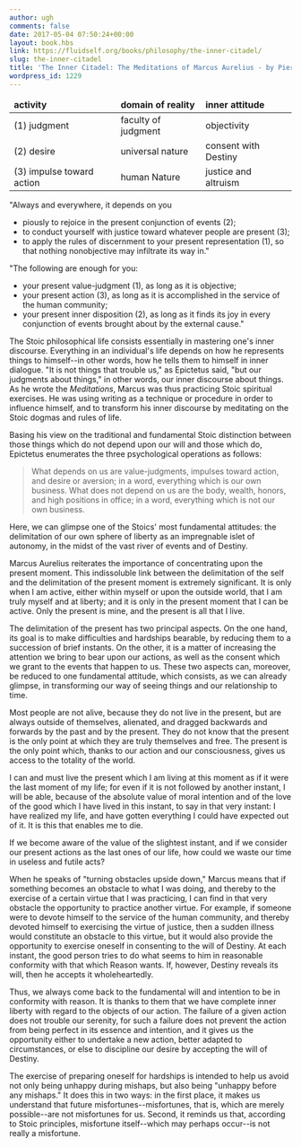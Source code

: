 ```yaml
---
author: ugh
comments: false
date: 2017-05-04 07:50:24+00:00
layout: book.hbs
link: https://fluidself.org/books/philosophy/the-inner-citadel/
slug: the-inner-citadel
title: 'The Inner Citadel: The Meditations of Marcus Aurelius - by Pierre Hadot'
wordpress_id: 1229
---
```


<table>
  <thead>
    <tr>
      <td><strong>activity</strong></td>
      <td><strong>domain of reality</strong></td>
      <td><strong>inner attitude</strong></td>
    </tr>
  </thead>
  <tbody>
    <tr>
      <td>(1) judgment</td>
      <td>faculty of judgment</td>
      <td>objectivity</td>
    </tr>
    <tr>
      <td>(2) desire</td>
      <td>universal nature</td>
      <td>consent with Destiny</td>
    </tr>
    <tr>
      <td>(3) impulse toward action</td>
      <td>human Nature</td>
      <td>justice and altruism</td>
    </tr>
  </tbody>
</table>

"Always and everywhere, it depends on you

- piously to rejoice in the present conjunction of events (2);
- to conduct yourself with justice toward whatever people are present (3);
- to apply the rules of discernment to your present representation (1), so that
  nothing nonobjective may infiltrate its way in."

"The following are enough for you:

- your present value-judgment (1), as long as it is objective;
- your present action (3), as long as it is accomplished in the service of the human
  community;
- your present inner disposition (2), as long as it finds its joy in every conjunction of
  events brought about by the external cause."

The Stoic philosophical life consists essentially in mastering one's inner discourse. Everything in an individual's life depends on how he represents things to himself--in other words, how he tells them to himself in inner dialogue. "It is not things that trouble us," as Epictetus said, "but our judgments about things," in other words, our inner discourse about things. As he wrote the _Meditations_, Marcus was thus practicing Stoic spiritual exercises. He was using writing as a technique or procedure in order to influence himself, and to transform his inner discourse by meditating on the Stoic dogmas and rules of life.

Basing his view on the traditional and fundamental Stoic distinction between those things which do not depend upon our will and those which do, Epictetus enumerates the three psychological operations as follows:

<blockquote>What depends on us are value-judgments, impulses toward action, and desire or aversion; in a word, everything which is our own business. What does not depend on us are the body, wealth, honors, and high positions in office; in a word, everything which is not our own business.</blockquote>

Here, we can glimpse one of the Stoics' most fundamental attitudes: the delimitation of our own sphere of liberty as an impregnable islet of autonomy, in the midst of the vast river of events and of Destiny.

Marcus Aurelius reiterates the importance of concentrating upon the present moment. This indissoluble link between the delimitation of the self and the delimitation of the present moment is extremely significant. It is only when I am active, either within myself or upon the outside world, that I am truly myself and at liberty; and it is only in the present moment that I can be active. Only the present is mine, and the present is all that I live.

The delimitation of the present has two principal aspects. On the one hand, its goal is to make difficulties and hardships bearable, by reducing them to a succession of brief instants. On the other, it is a matter of increasing the attention we bring to bear upon our actions, as well as the consent which we grant to the events that happen to us. These two aspects can, moreover, be reduced to one fundamental attitude, which consists, as we can already glimpse, in transforming our way of seeing things and our relationship to time.

Most people are not alive, because they do not live in the present, but are always outside of themselves, alienated, and dragged backwards and forwards by the past and by the present. They do not know that the present is the only point at which they are truly themselves and free. The present is the only point which, thanks to our action and our consciousness, gives us access to the totality of the world.

I can and must live the present which I am living at this moment as if it were the last moment of my life; for even if it is not followed by another instant, I will be able, because of the absolute value of moral intention and of the love of the good which I have lived in this instant, to say in that very instant: I have realized my life, and have gotten everything I could have expected out of it. It is this that enables me to die.

If we become aware of the value of the slightest instant, and if we consider our present actions as the last ones of our life, how could we waste our time in useless and futile acts?

When he speaks of "turning obstacles upside down," Marcus means that if something becomes an obstacle to what I was doing, and thereby to the exercise of a certain virtue that I was practicing, I can find in that very obstacle the opportunity to practice another virtue. For example, if someone were to devote himself to the service of the human community, and thereby devoted himself to exercising the virtue of justice, then a sudden illness would constitute an obstacle to this virtue, but it would also provide the opportunity to exercise oneself in consenting to the will of Destiny. At each instant, the good person tries to do what seems to him in reasonable conformity with that which Reason wants. If, however, Destiny reveals its will, then he accepts it wholeheartedly.

Thus, we always come back to the fundamental will and intention to be in conformity with reason. It is thanks to them that we have complete inner liberty with regard to the objects of our action. The failure of a given action does not trouble our serenity, for such a failure does not prevent the action from being perfect in its essence and intention, and it gives us the opportunity either to undertake a new action, better adapted to circumstances, or else to discipline our desire by accepting the will of Destiny.

The exercise of preparing oneself for hardships is intended to help us avoid not only being unhappy during mishaps, but also being "unhappy before any mishaps." It does this in two ways: in the first place, it makes us understand that future misfortunes--misfortunes, that is, which are merely possible--are not misfortunes for us. Second, it reminds us that, according to Stoic principles, misfortune itself--which may perhaps occur--is not really a misfortune.
